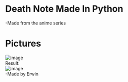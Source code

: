 # Death Note Made In Python
  
-Made from the anime series  

# Pictures

![image](https://user-images.githubusercontent.com/78267674/153262253-bd74c6b4-9705-4769-9cb8-163ffd130cc3.png)  
Result:  
![image](https://user-images.githubusercontent.com/78267674/153262487-5baa68c4-aab2-4ab8-af98-6f31f7f41e9a.png)  
-Made by Erwin  

